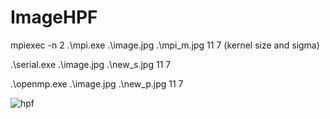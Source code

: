# ImageHPF
mpiexec -n 2 .\mpi.exe .\image.jpg .\mpi_m.jpg 11 7 (kernel size and sigma)

.\serial.exe .\image.jpg .\new_s.jpg 11 7

.\openmp.exe .\image.jpg .\new_p.jpg 11 7

![hpf](https://github.com/PerfectionistAF/ImageHPF/assets/77901496/4440140c-6e4b-4d37-aad3-28abcf2d1980)








